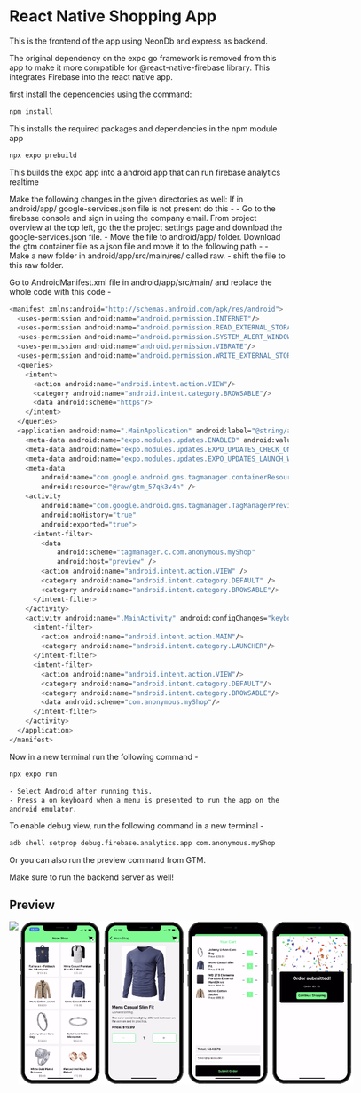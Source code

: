# React Native Shopping App

This is the frontend of the app using NeonDb and express as backend.

The original dependency on the expo go framework is removed from this app to make it more compatible for @react-native-firebase library. This integrates Firebase into the react native app. 

first install the dependencies using the command:

```bash
npm install
```
This installs the required packages and dependencies in the npm module app

```bash
npx expo prebuild
```
This builds the expo app into a android app that can run firebase analytics realtime 

Make the following changes in the given directories as well:
If in android/app/ google-services.json file is not present do this - 
    - Go to the firebase console and sign in using the company email. From project overview at the top left, go the the project settings page and download the google-services.json file.
    - Move the file to android/app/ folder. 
Download the gtm container file as a json file and move it to the following path - 
    - Make a new folder in android/app/src/main/res/ called raw.
    - shift the file to this raw folder.

Go to AndroidManifest.xml file in android/app/src/main/ and replace the whole code with this code - 

```bash
<manifest xmlns:android="http://schemas.android.com/apk/res/android">
  <uses-permission android:name="android.permission.INTERNET"/>
  <uses-permission android:name="android.permission.READ_EXTERNAL_STORAGE"/>
  <uses-permission android:name="android.permission.SYSTEM_ALERT_WINDOW"/>
  <uses-permission android:name="android.permission.VIBRATE"/>
  <uses-permission android:name="android.permission.WRITE_EXTERNAL_STORAGE"/>
  <queries>
    <intent>
      <action android:name="android.intent.action.VIEW"/>
      <category android:name="android.intent.category.BROWSABLE"/>
      <data android:scheme="https"/>
    </intent>
  </queries>
  <application android:name=".MainApplication" android:label="@string/app_name" android:icon="@mipmap/ic_launcher" android:roundIcon="@mipmap/ic_launcher_round" android:allowBackup="true" android:theme="@style/AppTheme" android:supportsRtl="true">
    <meta-data android:name="expo.modules.updates.ENABLED" android:value="false"/>
    <meta-data android:name="expo.modules.updates.EXPO_UPDATES_CHECK_ON_LAUNCH" android:value="ALWAYS"/>
    <meta-data android:name="expo.modules.updates.EXPO_UPDATES_LAUNCH_WAIT_MS" android:value="0"/>
    <meta-data
        android:name="com.google.android.gms.tagmanager.containerResource"
        android:resource="@raw/gtm_57qk3v4n" />
    <activity
        android:name="com.google.android.gms.tagmanager.TagManagerPreviewActivity"
        android:noHistory="true"
        android:exported="true">
      <intent-filter>
        <data
            android:scheme="tagmanager.c.com.anonymous.myShop"
            android:host="preview" />
        <action android:name="android.intent.action.VIEW" />
        <category android:name="android.intent.category.DEFAULT" />
        <category android:name="android.intent.category.BROWSABLE"/>
      </intent-filter>
    </activity>
    <activity android:name=".MainActivity" android:configChanges="keyboard|keyboardHidden|orientation|screenSize|screenLayout|uiMode" android:launchMode="singleTask" android:windowSoftInputMode="adjustResize" android:theme="@style/Theme.App.SplashScreen" android:exported="true" android:screenOrientation="portrait">
      <intent-filter>
        <action android:name="android.intent.action.MAIN"/>
        <category android:name="android.intent.category.LAUNCHER"/>
      </intent-filter>
      <intent-filter>
        <action android:name="android.intent.action.VIEW"/>
        <category android:name="android.intent.category.DEFAULT"/>
        <category android:name="android.intent.category.BROWSABLE"/>
        <data android:scheme="com.anonymous.myShop"/>
      </intent-filter>
    </activity>
  </application>
</manifest>
```

Now in a new terminal run the following command - 
```bash
npx expo run
```
    - Select Android after running this. 
    - Press a on keyboard when a menu is presented to run the app on the android emulator. 

To enable debug view, run the following command in a new terminal - 
```bash
adb shell setprop debug.firebase.analytics.app com.anonymous.myShop
```
Or you can also run the preview command from GTM. 











Make sure to run the backend server as well!
## Preview
<div style="display: flex; flex-direction: 'row';">
<img src="./screenshots/app.gif" width="30%">
<img src="./screenshots/1.png" width=30%>
<img src="./screenshots/2.png" width=30%>
<img src="./screenshots/3.png" width=30%>
<img src="./screenshots/4.png" width=30%>
</div>
